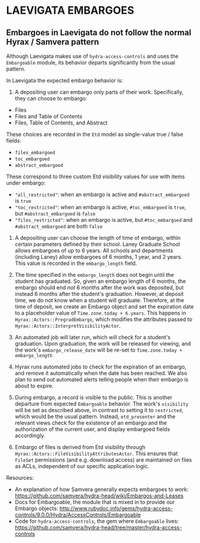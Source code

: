 # LAEVIGATA EMBARGOES

## Embargoes in Laevigata do not follow the normal Hyrax / Samvera pattern

Although Laevigata makes use of `hydra-access-controls` and uses the `Embargoable` module, its behavior departs significantly from the usual pattern.

In Laevigata the expected embargo behavior is:
1. A depositing user can embargo only parts of their work. Specifically, they can choose to embargo:
  * Files
  * Files and Table of Contents
  * Files, Table of Contents, and Abstract

  These choices are recorded in the `Etd` model as single-value true / false fields:
  * `files_embargoed`
  * `toc_embargoed`
  * `abstract_embargoed`

  These correspond to three custom Etd visibility values for use with items under embargo:
  * `"all_restricted"`: when an embargo is active and `#abstract_embargoed` is `true`
  * `"toc_restricted"`: when an embargo is active, `#toc_embargoed` is `true`, but  `#abstract_embargoed` is `false`
  * `"files_restricted"`: when an embargo is active, but `#toc_embargoed` and  `#abstract_embargoed` are both `false`

1. A depositing user can choose the length of time of embargo, within certain parameters defined by their school. Laney Graduate School allows embargoes of up to 6 years. All schools and departments (including Laney) allow embargoes of 6 months, 1 year, and 2 years. This value is recorded in the `embargo_length` field.

1. The time specified in the `embargo_length` does not begin until the student has graduated. So, given an embargo length of 6 months, the embargo should end *not* 6 months after the work was deposited, but instead 6 months after the student's graduation. However, at deposit time, we do not know when a student will graduate. Therefore, at the time of deposit, we create an Embargo object and set the expiration date to a placeholder value of `Time.zone.today + 6.years`. This happens in `Hyrax::Actors::PregradEmbargo`, which modifies the attributes passed to `Hyrax::Actors::InterpretVisibilityActor`.

1. An automated job will later run, which will check for a student's graduation. Upon graduation, the work will be released for viewing, and the work's `embargo_release_date` will be re-set to `Time.zone.today + embargo_length`

1. Hyrax runs automated jobs to check for the expiration of an embargo, and remove it automatically when the date has been reached. We also plan to send out automated alerts telling people when their embargo is about to expire.

1. During embargo, a record is visible to the public. This is another departure from expected `Embargoable` behavior. The work's `visibility` will be set as described above, in contrast to setting it to `restricted`, which would be the usual pattern. Instead, `etd_presenter` and the relevant views check for the existence of an embargo and the authorization of the current user, and display embargoed fields accordingly.

1. Embargo of files is derived from Etd visibility through `Hyrax::Actors::FileVisibilityAttributesActor`. This ensures that `FileSet` permissions (and e.g. download access) are maintained on files as ACLs, independent of our specific application logic.

Resources:

* An explanation of how Samvera generally expects embargoes to work: https://github.com/samvera/hydra-head/wiki/Embargos-and-Leases
* Docs for Embargoable, the module that is mixed in to provide our Embargo objects: http://www.rubydoc.info/gems/hydra-access-controls/9.0.0/Hydra/AccessControls/Embargoable
* Code for `hydra-access-controls`, the gem where `Embargoable` lives: https://github.com/samvera/hydra-head/tree/master/hydra-access-controls
